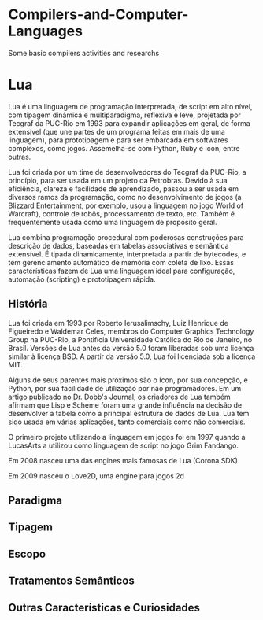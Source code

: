 # Compilers-and-Computer-Languages

Some basic compilers activities and researchs

# Lua
Lua é uma linguagem de programação interpretada, de script em alto nível, com tipagem dinâmica e multiparadigma, reflexiva e leve, projetada por Tecgraf da PUC-Rio em 1993 para expandir aplicações em geral, de forma extensível (que une partes de um programa feitas em mais de uma linguagem), para prototipagem e para ser embarcada em softwares complexos, como jogos. Assemelha-se com Python, Ruby e Icon, entre outras.

Lua foi criada por um time de desenvolvedores do Tecgraf da PUC-Rio, a princípio, para ser usada em um projeto da Petrobras. Devido à sua eficiência, clareza e facilidade de aprendizado, passou a ser usada em diversos ramos da programação, como no desenvolvimento de jogos (a Blizzard Entertainment, por exemplo, usou a linguagem no jogo World of Warcraft), controle de robôs, processamento de texto, etc. Também é frequentemente usada como uma linguagem de propósito geral.

Lua combina programação procedural com poderosas construções para descrição de dados, baseadas em tabelas associativas e semântica extensível. É tipada dinamicamente, interpretada a partir de bytecodes, e tem gerenciamento automático de memória com coleta de lixo. Essas características fazem de Lua uma linguagem ideal para configuração, automação (scripting) e prototipagem rápida. <br/>

## História
Lua foi criada em 1993 por Roberto Ierusalimschy, Luiz Henrique de Figueiredo e Waldemar Celes, membros do Computer Graphics Technology Group na PUC-Rio, a Pontifícia Universidade Católica do Rio de Janeiro, no Brasil. Versões de Lua antes da versão 5.0 foram liberadas sob uma licença similar à licença BSD. A partir da versão 5.0, Lua foi licenciada sob a licença MIT.

Alguns de seus parentes mais próximos são o Icon, por sua concepção, e Python, por sua facilidade de utilização por não programadores. Em um artigo publicado no Dr. Dobb's Journal, os criadores de Lua também afirmam que Lisp e Scheme foram uma grande influência na decisão de desenvolver a tabela como a principal estrutura de dados de Lua. Lua tem sido usada em várias aplicações, tanto comerciais como não comerciais.

O primeiro projeto utilizando a linguagem em jogos foi em 1997 quando a LucasArts a utilizou como linguagem de script no jogo Grim Fandango.

Em 2008 nasceu uma das engines mais famosas de Lua (Corona SDK)

Em 2009 nasceu o Love2D, uma engine para jogos 2d <br/>

## Paradigma


## Tipagem


## Escopo


## Tratamentos Semânticos


## Outras Características e Curiosidades
